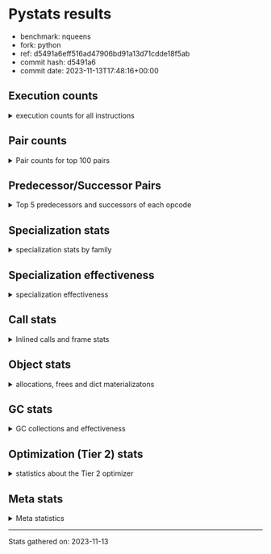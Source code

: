 
# Pystats results

- benchmark: nqueens
- fork: python
- ref: d5491a6eff516ad47906bd91a13d71cdde18f5ab
- commit hash: d5491a6
- commit date: 2023-11-13T17:48:16+00:00

## Execution counts

<details>
<summary> execution counts for all instructions </summary>

|Name | Count | Self | Cumulative | Miss ratio | 
|---|---:|---:|---:|---:|
| LOAD_FAST | 118,425,840 | 10.9% | 10.9% |  |
| POP_TOP | 69,097,600 | 6.4% | 17.2% |  |
| STORE_FAST | 64,956,160 | 6.0% | 23.2% |  |
| JUMP_BACKWARD | 64,955,520 | 6.0% | 29.2% |  |
| RESUME_CHECK | 62,815,140 | 5.8% | 35.0% | 0.0% |
| LOAD_FAST_LOAD_FAST | 61,376,080 | 5.6% | 40.6% |  |
| INTERPRETER_EXIT | 59,589,700 | 5.5% | 46.1% |  |
| YIELD_VALUE | 56,194,880 | 5.2% | 51.2% |  |
| LOAD_DEREF | 52,969,520 | 4.9% | 56.1% |  |
| BINARY_SUBSCR_TUPLE_INT | 52,961,840 | 4.9% | 61.0% |  |
| LOAD_CONST | 49,552,240 | 4.6% | 65.5% |  |
| FOR_ITER_RANGE | 39,319,780 | 3.6% | 69.1% |  |
| BINARY_OP_ADD_INT | 36,889,820 | 3.4% | 72.5% |  |
| FOR_ITER_LIST | 29,030,360 | 2.7% | 75.2% |  |
| SWAP | 23,987,120 | 2.2% | 77.4% |  |
| BINARY_SUBSCR_LIST_INT | 23,986,960 | 2.2% | 79.6% |  |
| COPY | 20,761,600 | 1.9% | 81.5% |  |
| STORE_SUBSCR_LIST_INT | 17,535,940 | 1.6% | 83.1% |  |
| LOAD_GLOBAL_BUILTIN | 16,466,400 | 1.5% | 84.6% |  |
| BINARY_OP_SUBTRACT_INT | 15,662,800 | 1.4% | 86.1% |  |
| POP_JUMP_IF_FALSE | 15,219,280 | 1.4% | 87.5% |  |
| BINARY_SLICE | 14,310,560 | 1.3% | 88.8% |  |
| COMPARE_OP_INT | 12,162,640 | 1.1% | 89.9% |  |
| CALL_BUILTIN_CLASS | 9,846,120 | 0.9% | 90.8% |  |
| GET_ITER | 9,845,920 | 0.9% | 91.7% |  |
| RETURN_CONST | 6,620,480 | 0.6% | 92.3% |  |
| RETURN_GENERATOR | 6,620,400 | 0.6% | 92.9% |  |
| COPY_FREE_VARS | 6,620,320 | 0.6% | 93.5% |  |
| MAKE_FUNCTION | 6,620,240 | 0.6% | 94.2% |  |
| BUILD_TUPLE | 6,620,240 | 0.6% | 94.8% |  |
| SET_FUNCTION_ATTRIBUTE | 6,620,240 | 0.6% | 95.4% |  |
| CALL_PY_EXACT_ARGS | 6,620,220 | 0.6% | 96.0% |  |
| UNARY_NEGATIVE | 6,451,040 | 0.6% | 96.6% |  |
| BINARY_OP | 5,544,420 | 0.5% | 97.1% |  |
| STORE_SLICE | 5,542,480 | 0.5% | 97.6% |  |
| CALL_LEN | 3,394,660 | 0.3% | 97.9% |  |
| JUMP_FORWARD | 3,232,880 | 0.3% | 98.2% |  |
| BINARY_SUBSCR | 3,226,920 | 0.3% | 98.5% |  |
| STORE_SUBSCR | 3,226,620 | 0.3% | 98.8% |  |
| STORE_DEREF | 3,225,680 | 0.3% | 99.1% |  |
| FOR_ITER_GEN | 3,225,660 | 0.3% | 99.4% |  |
| CALL_TUPLE_1 | 3,225,620 | 0.3% | 99.7% |  |
| TO_BOOL_INT | 3,225,560 | 0.3% | 100.0% |  |
| POP_JUMP_IF_TRUE | 169,040 | 0.0% | 100.0% |  |
| CALL | 1,280 | 0.0% | 100.0% |  |
| LOAD_GLOBAL | 800 | 0.0% | 100.0% |  |
| PUSH_NULL | 400 | 0.0% | 100.0% |  |
| RESUME | 300 | 0.0% | 100.0% | 20.0% |
| FOR_ITER | 240 | 0.0% | 100.0% |  |
| LOAD_GLOBAL_MODULE | 240 | 0.0% | 100.0% |  |
| COMPARE_OP | 160 | 0.0% | 100.0% |  |
| MAKE_CELL | 160 | 0.0% | 100.0% |  |
| LOAD_ATTR_MODULE | 120 | 0.0% | 100.0% |  |
| END_FOR | 80 | 0.0% | 100.0% |  |
| NOP | 80 | 0.0% | 100.0% |  |
| RETURN_VALUE | 80 | 0.0% | 100.0% |  |
| TO_BOOL | 80 | 0.0% | 100.0% |  |
| BUILD_SLICE | 80 | 0.0% | 100.0% |  |
| CALL_FUNCTION_EX | 80 | 0.0% | 100.0% |  |
| LOAD_ATTR | 80 | 0.0% | 100.0% |  |
| POP_JUMP_IF_NOT_NONE | 80 | 0.0% | 100.0% |  |
| BINARY_OP_SUBTRACT_FLOAT | 60 | 0.0% | 100.0% |  |
| CALL_PY_WITH_DEFAULTS | 60 | 0.0% | 100.0% |  |


</details>

## Pair counts

<details>
<summary> Pair counts for top 100 pairs </summary>

|Pair | Count | Self | Cumulative | 
|---|---:|---:|---:|
| RESUME_CHECK POP_TOP | 56,194,740 | 5.2% | 5.2% |
| POP_TOP JUMP_BACKWARD | 56,025,840 | 5.1% | 10.3% |
| YIELD_VALUE INTERPRETER_EXIT | 52,969,300 | 4.9% | 15.2% |
| CACHE RESUME_CHECK | 52,969,240 | 4.9% | 20.1% |
| STORE_FAST LOAD_DEREF | 52,962,000 | 4.9% | 24.9% |
| LOAD_DEREF LOAD_FAST | 52,961,920 | 4.9% | 29.8% |
| LOAD_FAST BINARY_SUBSCR_TUPLE_INT | 52,961,760 | 4.9% | 34.7% |
| FOR_ITER_RANGE STORE_FAST | 35,925,060 | 3.3% | 38.0% |
| JUMP_BACKWARD FOR_ITER_RANGE | 32,699,540 | 3.0% | 41.0% |
| BINARY_SUBSCR_TUPLE_INT LOAD_FAST | 27,157,080 | 2.5% | 43.5% |
| BINARY_OP_ADD_INT YIELD_VALUE | 25,804,780 | 2.4% | 45.8% |
| JUMP_BACKWARD FOR_ITER_LIST | 25,804,760 | 2.4% | 48.2% |
| LOAD_FAST BINARY_OP_ADD_INT | 25,804,760 | 2.4% | 50.6% |
| BINARY_SUBSCR_TUPLE_INT YIELD_VALUE | 25,804,760 | 2.4% | 52.9% |
| FOR_ITER_LIST STORE_FAST | 25,804,760 | 2.4% | 55.3% |
| BINARY_SUBSCR_LIST_INT LOAD_CONST | 17,535,960 | 1.6% | 56.9% |
| LOAD_FAST_LOAD_FAST BINARY_SUBSCR_LIST_INT | 15,218,920 | 1.4% | 58.3% |
| COMPARE_OP_INT POP_JUMP_IF_FALSE | 11,993,620 | 1.1% | 59.4% |
| STORE_FAST LOAD_FAST_LOAD_FAST | 11,993,520 | 1.1% | 60.5% |
| STORE_SUBSCR_LIST_INT LOAD_FAST_LOAD_FAST | 11,993,480 | 1.1% | 61.6% |
| LOAD_CONST BINARY_OP_ADD_INT | 11,084,960 | 1.0% | 62.7% |
| LOAD_FAST_LOAD_FAST LOAD_CONST | 11,084,960 | 1.0% | 63.7% |
| LOAD_GLOBAL_BUILTIN LOAD_FAST | 9,845,920 | 0.9% | 64.6% |
| LOAD_FAST LOAD_CONST | 8,768,240 | 0.8% | 65.4% |
| COPY COPY | 8,768,000 | 0.8% | 66.2% |
| LOAD_CONST COMPARE_OP_INT | 8,768,000 | 0.8% | 67.0% |
| LOAD_FAST_LOAD_FAST COPY | 8,768,000 | 0.8% | 67.8% |
| POP_JUMP_IF_FALSE LOAD_FAST_LOAD_FAST | 8,768,000 | 0.8% | 68.6% |
| SWAP SWAP | 8,768,000 | 0.8% | 69.4% |
| BINARY_OP_SUBTRACT_INT SWAP | 8,767,980 | 0.8% | 70.2% |
| COPY BINARY_SUBSCR_LIST_INT | 8,767,960 | 0.8% | 71.0% |
| LOAD_CONST BINARY_OP_SUBTRACT_INT | 8,767,960 | 0.8% | 71.8% |
| SWAP STORE_SUBSCR_LIST_INT | 8,767,960 | 0.8% | 72.6% |
| LOAD_FAST_LOAD_FAST STORE_SUBSCR_LIST_INT | 8,767,920 | 0.8% | 73.4% |
| RETURN_CONST INTERPRETER_EXIT | 6,620,400 | 0.6% | 74.1% |
| CACHE POP_TOP | 6,620,340 | 0.6% | 74.7% |
| POP_TOP RESUME_CHECK | 6,620,280 | 0.6% | 75.3% |
| MAKE_FUNCTION SET_FUNCTION_ATTRIBUTE | 6,620,240 | 0.6% | 75.9% |
| BUILD_TUPLE LOAD_CONST | 6,620,240 | 0.6% | 76.5% |
| COPY_FREE_VARS RETURN_GENERATOR | 6,620,240 | 0.6% | 77.1% |
| LOAD_CONST MAKE_FUNCTION | 6,620,240 | 0.6% | 77.7% |
| LOAD_FAST BUILD_TUPLE | 6,620,240 | 0.6% | 78.3% |
| SET_FUNCTION_ATTRIBUTE LOAD_FAST | 6,620,240 | 0.6% | 78.9% |
| LOAD_GLOBAL_BUILTIN LOAD_GLOBAL_BUILTIN | 6,620,200 | 0.6% | 79.5% |
| CALL_PY_EXACT_ARGS COPY_FREE_VARS | 6,620,160 | 0.6% | 80.1% |
| RESUME_CHECK LOAD_FAST | 6,620,160 | 0.6% | 80.7% |
| GET_ITER CALL_PY_EXACT_ARGS | 6,620,080 | 0.6% | 81.4% |
| LOAD_FAST_LOAD_FAST UNARY_NEGATIVE | 6,451,040 | 0.6% | 81.9% |
| BINARY_OP LOAD_FAST_LOAD_FAST | 5,542,500 | 0.5% | 82.5% |
| BINARY_SLICE BINARY_OP | 5,542,480 | 0.5% | 83.0% |
| BINARY_SLICE LOAD_FAST_LOAD_FAST | 5,542,480 | 0.5% | 83.5% |
| STORE_SLICE LOAD_FAST_LOAD_FAST | 5,542,480 | 0.5% | 84.0% |
| LOAD_CONST BINARY_SLICE | 5,542,480 | 0.5% | 84.5% |
| LOAD_CONST STORE_SLICE | 5,542,480 | 0.5% | 85.0% |
| LOAD_FAST_LOAD_FAST LOAD_FAST | 5,542,480 | 0.5% | 85.5% |
| LOAD_FAST_LOAD_FAST BINARY_OP_SUBTRACT_INT | 5,542,480 | 0.5% | 86.0% |
| BINARY_OP_ADD_INT BINARY_SLICE | 5,542,460 | 0.5% | 86.5% |
| BINARY_OP_ADD_INT LOAD_CONST | 5,542,460 | 0.5% | 87.0% |
| BINARY_OP_SUBTRACT_INT LOAD_FAST_LOAD_FAST | 5,542,460 | 0.5% | 87.6% |
| STORE_SUBSCR_LIST_INT JUMP_BACKWARD | 5,542,460 | 0.5% | 88.1% |
| FOR_ITER_RANGE RETURN_CONST | 3,394,720 | 0.3% | 88.4% |
| LOAD_FAST GET_ITER | 3,394,640 | 0.3% | 88.7% |
| RETURN_GENERATOR CALL_BUILTIN_CLASS | 3,394,600 | 0.3% | 89.0% |
| LOAD_FAST FOR_ITER_RANGE | 3,394,600 | 0.3% | 89.3% |
| CALL_BUILTIN_CLASS CALL_LEN | 3,394,560 | 0.3% | 89.6% |
| LOAD_FAST CALL_BUILTIN_CLASS | 3,225,640 | 0.3% | 89.9% |
| CALL_BUILTIN_CLASS CALL_BUILTIN_CLASS | 3,225,640 | 0.3% | 90.2% |
| BINARY_SLICE GET_ITER | 3,225,600 | 0.3% | 90.5% |
| LOAD_CONST LOAD_FAST | 3,225,600 | 0.3% | 90.8% |
| LOAD_FAST BINARY_SLICE | 3,225,600 | 0.3% | 91.1% |
| STORE_DEREF LOAD_FAST | 3,225,600 | 0.3% | 91.4% |
| SWAP COPY | 3,225,600 | 0.3% | 91.7% |
| FOR_ITER_LIST RETURN_CONST | 3,225,600 | 0.3% | 92.0% |
| GET_ITER FOR_ITER_RANGE | 3,225,580 | 0.3% | 92.3% |
| JUMP_BACKWARD FOR_ITER_GEN | 3,225,580 | 0.3% | 92.6% |
| YIELD_VALUE STORE_DEREF | 3,225,580 | 0.3% | 92.9% |
| CALL_BUILTIN_CLASS GET_ITER | 3,225,580 | 0.3% | 93.2% |
| CALL_LEN SWAP | 3,225,580 | 0.3% | 93.5% |
| COPY COMPARE_OP_INT | 3,225,560 | 0.3% | 93.8% |
| LOAD_FAST FOR_ITER_LIST | 3,225,560 | 0.3% | 94.1% |
| LOAD_FAST LOAD_GLOBAL_BUILTIN | 3,225,560 | 0.3% | 94.4% |
| CALL_TUPLE_1 YIELD_VALUE | 3,225,560 | 0.3% | 94.7% |
| FOR_ITER_GEN RESUME_CHECK | 3,225,560 | 0.3% | 95.0% |
| TO_BOOL_INT POP_JUMP_IF_FALSE | 3,225,560 | 0.3% | 95.3% |
| BINARY_SUBSCR LOAD_FAST_LOAD_FAST | 3,225,520 | 0.3% | 95.6% |
| POP_TOP POP_TOP | 3,225,520 | 0.3% | 95.8% |
| POP_TOP JUMP_FORWARD | 3,225,520 | 0.3% | 96.1% |
| RETURN_GENERATOR CALL_TUPLE_1 | 3,225,520 | 0.3% | 96.4% |
| UNARY_NEGATIVE BINARY_SUBSCR | 3,225,520 | 0.3% | 96.7% |
| UNARY_NEGATIVE STORE_SUBSCR | 3,225,520 | 0.3% | 97.0% |
| JUMP_FORWARD LOAD_FAST | 3,225,520 | 0.3% | 97.3% |
| LOAD_FAST TO_BOOL_INT | 3,225,520 | 0.3% | 97.6% |
| POP_JUMP_IF_FALSE JUMP_BACKWARD | 3,225,520 | 0.3% | 97.9% |
| SWAP LOAD_FAST_LOAD_FAST | 3,225,520 | 0.3% | 98.2% |
| JUMP_BACKWARD LOAD_GLOBAL_BUILTIN | 3,225,500 | 0.3% | 98.5% |
| BINARY_SUBSCR_LIST_INT STORE_FAST | 3,225,500 | 0.3% | 98.8% |
| BINARY_SUBSCR_LIST_INT SWAP | 3,225,500 | 0.3% | 99.1% |
| STORE_SUBSCR LOAD_GLOBAL_BUILTIN | 3,225,480 | 0.3% | 99.4% |
| POP_JUMP_IF_FALSE POP_TOP | 3,056,560 | 0.3% | 99.7% |
| BINARY_OP_SUBTRACT_INT YIELD_VALUE | 1,352,300 | 0.1% | 99.8% |


</details>

## Predecessor/Successor Pairs

<details>
<summary> Top 5 predecessors and successors of each opcode </summary>

### BINARY_SLICE

<details>
<summary> Successors and predecessors for BINARY_SLICE </summary>

|Predecessors | Count | Percentage | 
|---|---:|---:|
| LOAD_CONST | 5,542,480 | 38.7% |
| BINARY_OP_ADD_INT | 5,542,460 | 38.7% |
| LOAD_FAST | 3,225,600 | 22.5% |
| BINARY_OP | 20 | 0.0% |

|Successors | Count | Percentage | 
|---|---:|---:|
| BINARY_OP | 5,542,480 | 38.7% |
| LOAD_FAST_LOAD_FAST | 5,542,480 | 38.7% |
| GET_ITER | 3,225,600 | 22.5% |


</details>

### STORE_SLICE

<details>
<summary> Successors and predecessors for STORE_SLICE </summary>

|Predecessors | Count | Percentage | 
|---|---:|---:|
| LOAD_CONST | 5,542,480 | 100.0% |

|Successors | Count | Percentage | 
|---|---:|---:|
| LOAD_FAST_LOAD_FAST | 5,542,480 | 100.0% |


</details>

### CACHE

<details>
<summary> Successors and predecessors for CACHE </summary>

|Successors | Count | Percentage | 
|---|---:|---:|
| RESUME_CHECK | 52,969,240 | 88.9% |
| POP_TOP | 6,620,340 | 11.1% |
| RESUME | 120 | 0.0% |


</details>

### BINARY_SUBSCR

<details>
<summary> Successors and predecessors for BINARY_SUBSCR </summary>

|Predecessors | Count | Percentage | 
|---|---:|---:|
| UNARY_NEGATIVE | 3,225,520 | 100.0% |
| BINARY_SUBSCR | 1,000 | 0.0% |
| LOAD_FAST | 160 | 0.0% |
| LOAD_FAST_LOAD_FAST | 120 | 0.0% |
| BUILD_SLICE | 80 | 0.0% |

|Successors | Count | Percentage | 
|---|---:|---:|
| LOAD_FAST_LOAD_FAST | 3,225,520 | 100.0% |
| BINARY_SUBSCR | 1,000 | 0.0% |
| STORE_FAST | 100 | 0.0% |
| BINARY_SUBSCR_LIST_INT | 80 | 0.0% |
| BINARY_SUBSCR_TUPLE_INT | 80 | 0.0% |


</details>

### END_FOR

<details>
<summary> Successors and predecessors for END_FOR </summary>

|Predecessors | Count | Percentage | 
|---|---:|---:|
| RETURN_CONST | 80 | 100.0% |

|Successors | Count | Percentage | 
|---|---:|---:|
| RETURN_CONST | 80 | 100.0% |


</details>

### GET_ITER

<details>
<summary> Successors and predecessors for GET_ITER </summary>

|Predecessors | Count | Percentage | 
|---|---:|---:|
| LOAD_FAST | 3,394,640 | 34.5% |
| BINARY_SLICE | 3,225,600 | 32.8% |
| CALL_BUILTIN_CLASS | 3,225,580 | 32.8% |
| RETURN_GENERATOR | 80 | 0.0% |
| CALL | 20 | 0.0% |

|Successors | Count | Percentage | 
|---|---:|---:|
| CALL_PY_EXACT_ARGS | 6,620,080 | 67.2% |
| FOR_ITER_RANGE | 3,225,580 | 32.8% |
| CALL | 160 | 0.0% |
| FOR_ITER_GEN | 60 | 0.0% |
| FOR_ITER | 40 | 0.0% |


</details>

### INTERPRETER_EXIT

<details>
<summary> Successors and predecessors for INTERPRETER_EXIT </summary>

|Predecessors | Count | Percentage | 
|---|---:|---:|
| YIELD_VALUE | 52,969,300 | 88.9% |
| RETURN_CONST | 6,620,400 | 11.1% |


</details>

### MAKE_FUNCTION

<details>
<summary> Successors and predecessors for MAKE_FUNCTION </summary>

|Predecessors | Count | Percentage | 
|---|---:|---:|
| LOAD_CONST | 6,620,240 | 100.0% |

|Successors | Count | Percentage | 
|---|---:|---:|
| SET_FUNCTION_ATTRIBUTE | 6,620,240 | 100.0% |


</details>

### NOP

<details>
<summary> Successors and predecessors for NOP </summary>

|Predecessors | Count | Percentage | 
|---|---:|---:|
| POP_TOP | 80 | 100.0% |

|Successors | Count | Percentage | 
|---|---:|---:|
| LOAD_DEREF | 80 | 100.0% |


</details>

### POP_TOP

<details>
<summary> Successors and predecessors for POP_TOP </summary>

|Predecessors | Count | Percentage | 
|---|---:|---:|
| RESUME_CHECK | 56,194,740 | 81.3% |
| CACHE | 6,620,340 | 9.6% |
| POP_TOP | 3,225,520 | 4.7% |
| POP_JUMP_IF_FALSE | 3,056,560 | 4.4% |
| CALL | 180 | 0.0% |

|Successors | Count | Percentage | 
|---|---:|---:|
| JUMP_BACKWARD | 56,025,840 | 81.1% |
| RESUME_CHECK | 6,620,280 | 9.6% |
| POP_TOP | 3,225,520 | 4.7% |
| JUMP_FORWARD | 3,225,520 | 4.7% |
| LOAD_FAST | 160 | 0.0% |


</details>

### PUSH_NULL

<details>
<summary> Successors and predecessors for PUSH_NULL </summary>

|Predecessors | Count | Percentage | 
|---|---:|---:|
| LOAD_FAST | 240 | 60.0% |
| LOAD_DEREF | 80 | 20.0% |
| LOAD_ATTR_MODULE | 60 | 15.0% |
| LOAD_ATTR | 20 | 5.0% |

|Successors | Count | Percentage | 
|---|---:|---:|
| CALL | 320 | 80.0% |
| LOAD_FAST | 80 | 20.0% |


</details>

### RETURN_GENERATOR

<details>
<summary> Successors and predecessors for RETURN_GENERATOR </summary>

|Predecessors | Count | Percentage | 
|---|---:|---:|
| COPY_FREE_VARS | 6,620,240 | 100.0% |
| MAKE_CELL | 160 | 0.0% |

|Successors | Count | Percentage | 
|---|---:|---:|
| CALL_BUILTIN_CLASS | 3,394,600 | 51.3% |
| CALL_TUPLE_1 | 3,225,520 | 48.7% |
| CALL | 200 | 0.0% |
| GET_ITER | 80 | 0.0% |


</details>

### RETURN_VALUE

<details>
<summary> Successors and predecessors for RETURN_VALUE </summary>

|Predecessors | Count | Percentage | 
|---|---:|---:|
| LOAD_FAST | 80 | 100.0% |

|Successors | Count | Percentage | 
|---|---:|---:|
| LOAD_GLOBAL | 40 | 50.0% |
| LOAD_GLOBAL_MODULE | 40 | 50.0% |


</details>

### STORE_SUBSCR

<details>
<summary> Successors and predecessors for STORE_SUBSCR </summary>

|Predecessors | Count | Percentage | 
|---|---:|---:|
| UNARY_NEGATIVE | 3,225,520 | 100.0% |
| STORE_SUBSCR | 980 | 0.0% |
| LOAD_FAST_LOAD_FAST | 80 | 0.0% |
| SWAP | 40 | 0.0% |

|Successors | Count | Percentage | 
|---|---:|---:|
| LOAD_GLOBAL_BUILTIN | 3,225,480 | 100.0% |
| STORE_SUBSCR | 980 | 0.0% |
| STORE_SUBSCR_LIST_INT | 60 | 0.0% |
| LOAD_FAST_LOAD_FAST | 40 | 0.0% |
| LOAD_GLOBAL | 40 | 0.0% |


</details>

### TO_BOOL

<details>
<summary> Successors and predecessors for TO_BOOL </summary>

|Predecessors | Count | Percentage | 
|---|---:|---:|
| LOAD_FAST | 80 | 100.0% |

|Successors | Count | Percentage | 
|---|---:|---:|
| POP_JUMP_IF_FALSE | 40 | 50.0% |
| TO_BOOL_INT | 40 | 50.0% |


</details>

### UNARY_NEGATIVE

<details>
<summary> Successors and predecessors for UNARY_NEGATIVE </summary>

|Predecessors | Count | Percentage | 
|---|---:|---:|
| LOAD_FAST_LOAD_FAST | 6,451,040 | 100.0% |

|Successors | Count | Percentage | 
|---|---:|---:|
| BINARY_SUBSCR | 3,225,520 | 50.0% |
| STORE_SUBSCR | 3,225,520 | 50.0% |


</details>

### BINARY_OP

<details>
<summary> Successors and predecessors for BINARY_OP </summary>

|Predecessors | Count | Percentage | 
|---|---:|---:|
| BINARY_SLICE | 5,542,480 | 100.0% |
| BINARY_OP | 1,540 | 0.0% |
| LOAD_CONST | 200 | 0.0% |
| LOAD_FAST | 120 | 0.0% |
| LOAD_FAST_LOAD_FAST | 80 | 0.0% |

|Successors | Count | Percentage | 
|---|---:|---:|
| LOAD_FAST_LOAD_FAST | 5,542,500 | 100.0% |
| BINARY_OP | 1,540 | 0.0% |
| BINARY_OP_ADD_INT | 100 | 0.0% |
| BINARY_OP_SUBTRACT_INT | 80 | 0.0% |
| LOAD_CONST | 40 | 0.0% |


</details>

### BUILD_SLICE

<details>
<summary> Successors and predecessors for BUILD_SLICE </summary>

|Predecessors | Count | Percentage | 
|---|---:|---:|
| LOAD_CONST | 80 | 100.0% |

|Successors | Count | Percentage | 
|---|---:|---:|
| BINARY_SUBSCR | 80 | 100.0% |


</details>

### BUILD_TUPLE

<details>
<summary> Successors and predecessors for BUILD_TUPLE </summary>

|Predecessors | Count | Percentage | 
|---|---:|---:|
| LOAD_FAST | 6,620,240 | 100.0% |

|Successors | Count | Percentage | 
|---|---:|---:|
| LOAD_CONST | 6,620,240 | 100.0% |


</details>

### CALL

<details>
<summary> Successors and predecessors for CALL </summary>

|Predecessors | Count | Percentage | 
|---|---:|---:|
| PUSH_NULL | 320 | 25.0% |
| LOAD_FAST | 240 | 18.8% |
| RETURN_GENERATOR | 200 | 15.6% |
| CALL | 180 | 14.1% |
| GET_ITER | 160 | 12.5% |

|Successors | Count | Percentage | 
|---|---:|---:|
| CALL_BUILTIN_CLASS | 200 | 15.6% |
| POP_TOP | 180 | 14.1% |
| CALL | 180 | 14.1% |
| STORE_FAST | 140 | 10.9% |
| CALL_PY_EXACT_ARGS | 100 | 7.8% |


</details>

### CALL_FUNCTION_EX

<details>
<summary> Successors and predecessors for CALL_FUNCTION_EX </summary>

|Predecessors | Count | Percentage | 
|---|---:|---:|
| LOAD_FAST | 80 | 100.0% |

|Successors | Count | Percentage | 
|---|---:|---:|
| COPY_FREE_VARS | 80 | 100.0% |


</details>

### COMPARE_OP

<details>
<summary> Successors and predecessors for COMPARE_OP </summary>

|Predecessors | Count | Percentage | 
|---|---:|---:|
| LOAD_CONST | 80 | 50.0% |
| COPY | 40 | 25.0% |
| CALL | 20 | 12.5% |
| CALL_LEN | 20 | 12.5% |

|Successors | Count | Percentage | 
|---|---:|---:|
| COMPARE_OP_INT | 80 | 50.0% |
| POP_JUMP_IF_FALSE | 60 | 37.5% |
| POP_JUMP_IF_TRUE | 20 | 12.5% |


</details>

### COPY

<details>
<summary> Successors and predecessors for COPY </summary>

|Predecessors | Count | Percentage | 
|---|---:|---:|
| COPY | 8,768,000 | 42.2% |
| LOAD_FAST_LOAD_FAST | 8,768,000 | 42.2% |
| SWAP | 3,225,600 | 15.5% |

|Successors | Count | Percentage | 
|---|---:|---:|
| COPY | 8,768,000 | 42.2% |
| BINARY_SUBSCR_LIST_INT | 8,767,960 | 42.2% |
| COMPARE_OP_INT | 3,225,560 | 15.5% |
| BINARY_SUBSCR | 40 | 0.0% |
| COMPARE_OP | 40 | 0.0% |


</details>

### COPY_FREE_VARS

<details>
<summary> Successors and predecessors for COPY_FREE_VARS </summary>

|Predecessors | Count | Percentage | 
|---|---:|---:|
| CALL_PY_EXACT_ARGS | 6,620,160 | 100.0% |
| CALL | 80 | 0.0% |
| CALL_FUNCTION_EX | 80 | 0.0% |

|Successors | Count | Percentage | 
|---|---:|---:|
| RETURN_GENERATOR | 6,620,240 | 100.0% |
| RESUME_CHECK | 60 | 0.0% |
| RESUME | 20 | 0.0% |


</details>

### FOR_ITER

<details>
<summary> Successors and predecessors for FOR_ITER </summary>

|Predecessors | Count | Percentage | 
|---|---:|---:|
| JUMP_BACKWARD | 120 | 50.0% |
| LOAD_FAST | 80 | 33.3% |
| GET_ITER | 40 | 16.7% |

|Successors | Count | Percentage | 
|---|---:|---:|
| STORE_FAST | 100 | 41.7% |
| FOR_ITER_RANGE | 60 | 25.0% |
| FOR_ITER_LIST | 40 | 16.7% |
| STORE_DEREF | 20 | 8.3% |
| FOR_ITER_GEN | 20 | 8.3% |


</details>

### JUMP_BACKWARD

<details>
<summary> Successors and predecessors for JUMP_BACKWARD </summary>

|Predecessors | Count | Percentage | 
|---|---:|---:|
| POP_TOP | 56,025,840 | 86.3% |
| STORE_SUBSCR_LIST_INT | 5,542,460 | 8.5% |
| POP_JUMP_IF_FALSE | 3,225,520 | 5.0% |
| POP_JUMP_IF_TRUE | 161,680 | 0.2% |
| STORE_SUBSCR | 20 | 0.0% |

|Successors | Count | Percentage | 
|---|---:|---:|
| FOR_ITER_RANGE | 32,699,540 | 50.3% |
| FOR_ITER_LIST | 25,804,760 | 39.7% |
| FOR_ITER_GEN | 3,225,580 | 5.0% |
| LOAD_GLOBAL_BUILTIN | 3,225,500 | 5.0% |
| FOR_ITER | 120 | 0.0% |


</details>

### JUMP_FORWARD

<details>
<summary> Successors and predecessors for JUMP_FORWARD </summary>

|Predecessors | Count | Percentage | 
|---|---:|---:|
| POP_TOP | 3,225,520 | 99.8% |
| POP_JUMP_IF_TRUE | 7,360 | 0.2% |

|Successors | Count | Percentage | 
|---|---:|---:|
| LOAD_FAST | 3,225,520 | 99.8% |
| LOAD_DEREF | 7,360 | 0.2% |


</details>

### LOAD_ATTR

<details>
<summary> Successors and predecessors for LOAD_ATTR </summary>

|Predecessors | Count | Percentage | 
|---|---:|---:|
| LOAD_GLOBAL | 40 | 50.0% |
| LOAD_GLOBAL_MODULE | 40 | 50.0% |

|Successors | Count | Percentage | 
|---|---:|---:|
| LOAD_ATTR_MODULE | 40 | 50.0% |
| PUSH_NULL | 20 | 25.0% |
| STORE_FAST | 20 | 25.0% |


</details>

### LOAD_CONST

<details>
<summary> Successors and predecessors for LOAD_CONST </summary>

|Predecessors | Count | Percentage | 
|---|---:|---:|
| BINARY_SUBSCR_LIST_INT | 17,535,960 | 35.4% |
| LOAD_FAST_LOAD_FAST | 11,084,960 | 22.4% |
| LOAD_FAST | 8,768,240 | 17.7% |
| BUILD_TUPLE | 6,620,240 | 13.4% |
| BINARY_OP_ADD_INT | 5,542,460 | 11.2% |

|Successors | Count | Percentage | 
|---|---:|---:|
| BINARY_OP_ADD_INT | 11,084,960 | 22.4% |
| COMPARE_OP_INT | 8,768,000 | 17.7% |
| BINARY_OP_SUBTRACT_INT | 8,767,960 | 17.7% |
| MAKE_FUNCTION | 6,620,240 | 13.4% |
| BINARY_SLICE | 5,542,480 | 11.2% |


</details>

### LOAD_DEREF

<details>
<summary> Successors and predecessors for LOAD_DEREF </summary>

|Predecessors | Count | Percentage | 
|---|---:|---:|
| STORE_FAST | 52,962,000 | 100.0% |
| JUMP_FORWARD | 7,360 | 0.0% |
| NOP | 80 | 0.0% |
| LOAD_GLOBAL_BUILTIN | 60 | 0.0% |
| LOAD_GLOBAL | 20 | 0.0% |

|Successors | Count | Percentage | 
|---|---:|---:|
| LOAD_FAST | 52,961,920 | 100.0% |
| YIELD_VALUE | 7,360 | 0.0% |
| PUSH_NULL | 80 | 0.0% |
| STORE_FAST | 80 | 0.0% |
| CALL | 40 | 0.0% |


</details>

### LOAD_FAST

<details>
<summary> Successors and predecessors for LOAD_FAST </summary>

|Predecessors | Count | Percentage | 
|---|---:|---:|
| LOAD_DEREF | 52,961,920 | 44.7% |
| BINARY_SUBSCR_TUPLE_INT | 27,157,080 | 22.9% |
| LOAD_GLOBAL_BUILTIN | 9,845,920 | 8.3% |
| SET_FUNCTION_ATTRIBUTE | 6,620,240 | 5.6% |
| RESUME_CHECK | 6,620,160 | 5.6% |

|Successors | Count | Percentage | 
|---|---:|---:|
| BINARY_SUBSCR_TUPLE_INT | 52,961,760 | 44.7% |
| BINARY_OP_ADD_INT | 25,804,760 | 21.8% |
| LOAD_CONST | 8,768,240 | 7.4% |
| BUILD_TUPLE | 6,620,240 | 5.6% |
| GET_ITER | 3,394,640 | 2.9% |


</details>

### LOAD_FAST_LOAD_FAST

<details>
<summary> Successors and predecessors for LOAD_FAST_LOAD_FAST </summary>

|Predecessors | Count | Percentage | 
|---|---:|---:|
| STORE_FAST | 11,993,520 | 19.5% |
| STORE_SUBSCR_LIST_INT | 11,993,480 | 19.5% |
| POP_JUMP_IF_FALSE | 8,768,000 | 14.3% |
| BINARY_OP | 5,542,500 | 9.0% |
| BINARY_SLICE | 5,542,480 | 9.0% |

|Successors | Count | Percentage | 
|---|---:|---:|
| BINARY_SUBSCR_LIST_INT | 15,218,920 | 24.8% |
| LOAD_CONST | 11,084,960 | 18.1% |
| COPY | 8,768,000 | 14.3% |
| STORE_SUBSCR_LIST_INT | 8,767,920 | 14.3% |
| UNARY_NEGATIVE | 6,451,040 | 10.5% |


</details>

### LOAD_GLOBAL

<details>
<summary> Successors and predecessors for LOAD_GLOBAL </summary>

|Predecessors | Count | Percentage | 
|---|---:|---:|
| STORE_FAST | 160 | 20.0% |
| LOAD_GLOBAL | 120 | 15.0% |
| LOAD_GLOBAL_BUILTIN | 120 | 15.0% |
| RESUME | 80 | 10.0% |
| RESUME_CHECK | 80 | 10.0% |

|Successors | Count | Percentage | 
|---|---:|---:|
| LOAD_GLOBAL_BUILTIN | 320 | 40.0% |
| LOAD_FAST | 200 | 25.0% |
| LOAD_GLOBAL | 120 | 15.0% |
| LOAD_GLOBAL_MODULE | 80 | 10.0% |
| LOAD_ATTR | 40 | 5.0% |


</details>

### MAKE_CELL

<details>
<summary> Successors and predecessors for MAKE_CELL </summary>

|Predecessors | Count | Percentage | 
|---|---:|---:|
| CALL_PY_EXACT_ARGS | 60 | 37.5% |
| CALL_PY_WITH_DEFAULTS | 60 | 37.5% |
| CALL | 40 | 25.0% |

|Successors | Count | Percentage | 
|---|---:|---:|
| RETURN_GENERATOR | 160 | 100.0% |


</details>

### POP_JUMP_IF_FALSE

<details>
<summary> Successors and predecessors for POP_JUMP_IF_FALSE </summary>

|Predecessors | Count | Percentage | 
|---|---:|---:|
| COMPARE_OP_INT | 11,993,620 | 78.8% |
| TO_BOOL_INT | 3,225,560 | 21.2% |
| COMPARE_OP | 60 | 0.0% |
| TO_BOOL | 40 | 0.0% |

|Successors | Count | Percentage | 
|---|---:|---:|
| LOAD_FAST_LOAD_FAST | 8,768,000 | 57.6% |
| JUMP_BACKWARD | 3,225,520 | 21.2% |
| POP_TOP | 3,056,560 | 20.1% |
| LOAD_GLOBAL_BUILTIN | 169,060 | 1.1% |
| LOAD_FAST | 80 | 0.0% |


</details>

### POP_JUMP_IF_NOT_NONE

<details>
<summary> Successors and predecessors for POP_JUMP_IF_NOT_NONE </summary>

|Predecessors | Count | Percentage | 
|---|---:|---:|
| LOAD_FAST | 80 | 100.0% |

|Successors | Count | Percentage | 
|---|---:|---:|
| LOAD_FAST | 80 | 100.0% |


</details>

### POP_JUMP_IF_TRUE

<details>
<summary> Successors and predecessors for POP_JUMP_IF_TRUE </summary>

|Predecessors | Count | Percentage | 
|---|---:|---:|
| COMPARE_OP_INT | 169,020 | 100.0% |
| COMPARE_OP | 20 | 0.0% |

|Successors | Count | Percentage | 
|---|---:|---:|
| JUMP_BACKWARD | 161,680 | 95.6% |
| JUMP_FORWARD | 7,360 | 4.4% |


</details>

### RETURN_CONST

<details>
<summary> Successors and predecessors for RETURN_CONST </summary>

|Predecessors | Count | Percentage | 
|---|---:|---:|
| FOR_ITER_RANGE | 3,394,720 | 51.3% |
| FOR_ITER_LIST | 3,225,600 | 48.7% |
| END_FOR | 80 | 0.0% |
| POP_TOP | 80 | 0.0% |

|Successors | Count | Percentage | 
|---|---:|---:|
| INTERPRETER_EXIT | 6,620,400 | 100.0% |
| END_FOR | 80 | 0.0% |


</details>

### SET_FUNCTION_ATTRIBUTE

<details>
<summary> Successors and predecessors for SET_FUNCTION_ATTRIBUTE </summary>

|Predecessors | Count | Percentage | 
|---|---:|---:|
| MAKE_FUNCTION | 6,620,240 | 100.0% |

|Successors | Count | Percentage | 
|---|---:|---:|
| LOAD_FAST | 6,620,240 | 100.0% |


</details>

### STORE_DEREF

<details>
<summary> Successors and predecessors for STORE_DEREF </summary>

|Predecessors | Count | Percentage | 
|---|---:|---:|
| YIELD_VALUE | 3,225,580 | 100.0% |
| CALL_TUPLE_1 | 60 | 0.0% |
| CALL | 20 | 0.0% |
| FOR_ITER | 20 | 0.0% |

|Successors | Count | Percentage | 
|---|---:|---:|
| LOAD_FAST | 3,225,600 | 100.0% |
| LOAD_GLOBAL | 40 | 0.0% |
| LOAD_GLOBAL_BUILTIN | 40 | 0.0% |


</details>

### STORE_FAST

<details>
<summary> Successors and predecessors for STORE_FAST </summary>

|Predecessors | Count | Percentage | 
|---|---:|---:|
| FOR_ITER_RANGE | 35,925,060 | 55.3% |
| FOR_ITER_LIST | 25,804,760 | 39.7% |
| BINARY_SUBSCR_LIST_INT | 3,225,500 | 5.0% |
| CALL | 140 | 0.0% |
| CALL_BUILTIN_CLASS | 120 | 0.0% |

|Successors | Count | Percentage | 
|---|---:|---:|
| LOAD_DEREF | 52,962,000 | 81.5% |
| LOAD_FAST_LOAD_FAST | 11,993,520 | 18.5% |
| LOAD_FAST | 320 | 0.0% |
| LOAD_GLOBAL | 160 | 0.0% |
| LOAD_GLOBAL_BUILTIN | 120 | 0.0% |


</details>

### SWAP

<details>
<summary> Successors and predecessors for SWAP </summary>

|Predecessors | Count | Percentage | 
|---|---:|---:|
| SWAP | 8,768,000 | 36.6% |
| BINARY_OP_SUBTRACT_INT | 8,767,980 | 36.6% |
| CALL_LEN | 3,225,580 | 13.4% |
| BINARY_SUBSCR_LIST_INT | 3,225,500 | 13.4% |
| BINARY_SUBSCR | 20 | 0.0% |

|Successors | Count | Percentage | 
|---|---:|---:|
| SWAP | 8,768,000 | 36.6% |
| STORE_SUBSCR_LIST_INT | 8,767,960 | 36.6% |
| COPY | 3,225,600 | 13.4% |
| LOAD_FAST_LOAD_FAST | 3,225,520 | 13.4% |
| STORE_SUBSCR | 40 | 0.0% |


</details>

### YIELD_VALUE

<details>
<summary> Successors and predecessors for YIELD_VALUE </summary>

|Predecessors | Count | Percentage | 
|---|---:|---:|
| BINARY_OP_ADD_INT | 25,804,780 | 45.9% |
| BINARY_SUBSCR_TUPLE_INT | 25,804,760 | 45.9% |
| CALL_TUPLE_1 | 3,225,560 | 5.7% |
| BINARY_OP_SUBTRACT_INT | 1,352,300 | 2.4% |
| LOAD_DEREF | 7,360 | 0.0% |

|Successors | Count | Percentage | 
|---|---:|---:|
| INTERPRETER_EXIT | 52,969,300 | 94.3% |
| STORE_DEREF | 3,225,580 | 5.7% |


</details>

### RESUME

<details>
<summary> Successors and predecessors for RESUME </summary>

|Predecessors | Count | Percentage | 
|---|---:|---:|
| CACHE | 120 | 40.0% |
| POP_TOP | 120 | 40.0% |
| FOR_ITER_GEN | 40 | 13.3% |
| COPY_FREE_VARS | 20 | 6.7% |

|Successors | Count | Percentage | 
|---|---:|---:|
| POP_TOP | 140 | 46.7% |
| LOAD_FAST | 80 | 26.7% |
| LOAD_GLOBAL | 80 | 26.7% |


</details>

### BINARY_OP_ADD_INT

<details>
<summary> Successors and predecessors for BINARY_OP_ADD_INT </summary>

|Predecessors | Count | Percentage | 
|---|---:|---:|
| LOAD_FAST | 25,804,760 | 70.0% |
| LOAD_CONST | 11,084,960 | 30.0% |
| BINARY_OP | 100 | 0.0% |

|Successors | Count | Percentage | 
|---|---:|---:|
| YIELD_VALUE | 25,804,780 | 70.0% |
| BINARY_SLICE | 5,542,460 | 15.0% |
| LOAD_CONST | 5,542,460 | 15.0% |
| LOAD_FAST | 60 | 0.0% |
| CALL_BUILTIN_CLASS | 40 | 0.0% |


</details>

### BINARY_OP_SUBTRACT_FLOAT

<details>
<summary> Successors and predecessors for BINARY_OP_SUBTRACT_FLOAT </summary>

|Predecessors | Count | Percentage | 
|---|---:|---:|
| LOAD_FAST | 40 | 66.7% |
| BINARY_OP | 20 | 33.3% |

|Successors | Count | Percentage | 
|---|---:|---:|
| STORE_FAST | 60 | 100.0% |


</details>

### BINARY_OP_SUBTRACT_INT

<details>
<summary> Successors and predecessors for BINARY_OP_SUBTRACT_INT </summary>

|Predecessors | Count | Percentage | 
|---|---:|---:|
| LOAD_CONST | 8,767,960 | 56.0% |
| LOAD_FAST_LOAD_FAST | 5,542,480 | 35.4% |
| LOAD_FAST | 1,352,280 | 8.6% |
| BINARY_OP | 80 | 0.0% |

|Successors | Count | Percentage | 
|---|---:|---:|
| SWAP | 8,767,980 | 56.0% |
| LOAD_FAST_LOAD_FAST | 5,542,460 | 35.4% |
| YIELD_VALUE | 1,352,300 | 8.6% |
| LOAD_CONST | 60 | 0.0% |


</details>

### BINARY_SUBSCR_LIST_INT

<details>
<summary> Successors and predecessors for BINARY_SUBSCR_LIST_INT </summary>

|Predecessors | Count | Percentage | 
|---|---:|---:|
| LOAD_FAST_LOAD_FAST | 15,218,920 | 63.4% |
| COPY | 8,767,960 | 36.6% |
| BINARY_SUBSCR | 80 | 0.0% |

|Successors | Count | Percentage | 
|---|---:|---:|
| LOAD_CONST | 17,535,960 | 73.1% |
| STORE_FAST | 3,225,500 | 13.4% |
| SWAP | 3,225,500 | 13.4% |


</details>

### BINARY_SUBSCR_TUPLE_INT

<details>
<summary> Successors and predecessors for BINARY_SUBSCR_TUPLE_INT </summary>

|Predecessors | Count | Percentage | 
|---|---:|---:|
| LOAD_FAST | 52,961,760 | 100.0% |
| BINARY_SUBSCR | 80 | 0.0% |

|Successors | Count | Percentage | 
|---|---:|---:|
| LOAD_FAST | 27,157,080 | 51.3% |
| YIELD_VALUE | 25,804,760 | 48.7% |


</details>

### CALL_BUILTIN_CLASS

<details>
<summary> Successors and predecessors for CALL_BUILTIN_CLASS </summary>

|Predecessors | Count | Percentage | 
|---|---:|---:|
| RETURN_GENERATOR | 3,394,600 | 34.5% |
| LOAD_FAST | 3,225,640 | 32.8% |
| CALL_BUILTIN_CLASS | 3,225,640 | 32.8% |
| CALL | 200 | 0.0% |
| BINARY_OP_ADD_INT | 40 | 0.0% |

|Successors | Count | Percentage | 
|---|---:|---:|
| CALL_LEN | 3,394,560 | 34.5% |
| CALL_BUILTIN_CLASS | 3,225,640 | 32.8% |
| GET_ITER | 3,225,580 | 32.8% |
| STORE_FAST | 120 | 0.0% |
| CALL | 100 | 0.0% |


</details>

### CALL_LEN

<details>
<summary> Successors and predecessors for CALL_LEN </summary>

|Predecessors | Count | Percentage | 
|---|---:|---:|
| CALL_BUILTIN_CLASS | 3,394,560 | 100.0% |
| CALL | 60 | 0.0% |
| LOAD_DEREF | 40 | 0.0% |

|Successors | Count | Percentage | 
|---|---:|---:|
| SWAP | 3,225,580 | 95.0% |
| COMPARE_OP_INT | 169,000 | 5.0% |
| STORE_FAST | 60 | 0.0% |
| COMPARE_OP | 20 | 0.0% |


</details>

### CALL_PY_EXACT_ARGS

<details>
<summary> Successors and predecessors for CALL_PY_EXACT_ARGS </summary>

|Predecessors | Count | Percentage | 
|---|---:|---:|
| GET_ITER | 6,620,080 | 100.0% |
| CALL | 100 | 0.0% |
| LOAD_FAST | 40 | 0.0% |

|Successors | Count | Percentage | 
|---|---:|---:|
| COPY_FREE_VARS | 6,620,160 | 100.0% |
| MAKE_CELL | 60 | 0.0% |


</details>

### CALL_PY_WITH_DEFAULTS

<details>
<summary> Successors and predecessors for CALL_PY_WITH_DEFAULTS </summary>

|Predecessors | Count | Percentage | 
|---|---:|---:|
| LOAD_FAST | 40 | 66.7% |
| CALL | 20 | 33.3% |

|Successors | Count | Percentage | 
|---|---:|---:|
| MAKE_CELL | 60 | 100.0% |


</details>

### CALL_TUPLE_1

<details>
<summary> Successors and predecessors for CALL_TUPLE_1 </summary>

|Predecessors | Count | Percentage | 
|---|---:|---:|
| RETURN_GENERATOR | 3,225,520 | 100.0% |
| CALL | 60 | 0.0% |
| LOAD_FAST | 40 | 0.0% |

|Successors | Count | Percentage | 
|---|---:|---:|
| YIELD_VALUE | 3,225,560 | 100.0% |
| STORE_DEREF | 60 | 0.0% |


</details>

### COMPARE_OP_INT

<details>
<summary> Successors and predecessors for COMPARE_OP_INT </summary>

|Predecessors | Count | Percentage | 
|---|---:|---:|
| LOAD_CONST | 8,768,000 | 72.1% |
| COPY | 3,225,560 | 26.5% |
| CALL_LEN | 169,000 | 1.4% |
| COMPARE_OP | 80 | 0.0% |

|Successors | Count | Percentage | 
|---|---:|---:|
| POP_JUMP_IF_FALSE | 11,993,620 | 98.6% |
| POP_JUMP_IF_TRUE | 169,020 | 1.4% |


</details>

### FOR_ITER_GEN

<details>
<summary> Successors and predecessors for FOR_ITER_GEN </summary>

|Predecessors | Count | Percentage | 
|---|---:|---:|
| JUMP_BACKWARD | 3,225,580 | 100.0% |
| GET_ITER | 60 | 0.0% |
| FOR_ITER | 20 | 0.0% |

|Successors | Count | Percentage | 
|---|---:|---:|
| RESUME_CHECK | 3,225,560 | 100.0% |
| POP_TOP | 60 | 0.0% |
| RESUME | 40 | 0.0% |


</details>

### FOR_ITER_LIST

<details>
<summary> Successors and predecessors for FOR_ITER_LIST </summary>

|Predecessors | Count | Percentage | 
|---|---:|---:|
| JUMP_BACKWARD | 25,804,760 | 88.9% |
| LOAD_FAST | 3,225,560 | 11.1% |
| FOR_ITER | 40 | 0.0% |

|Successors | Count | Percentage | 
|---|---:|---:|
| STORE_FAST | 25,804,760 | 88.9% |
| RETURN_CONST | 3,225,600 | 11.1% |


</details>

### FOR_ITER_RANGE

<details>
<summary> Successors and predecessors for FOR_ITER_RANGE </summary>

|Predecessors | Count | Percentage | 
|---|---:|---:|
| JUMP_BACKWARD | 32,699,540 | 83.2% |
| LOAD_FAST | 3,394,600 | 8.6% |
| GET_ITER | 3,225,580 | 8.2% |
| FOR_ITER | 60 | 0.0% |

|Successors | Count | Percentage | 
|---|---:|---:|
| STORE_FAST | 35,925,060 | 91.4% |
| RETURN_CONST | 3,394,720 | 8.6% |


</details>

### LOAD_ATTR_MODULE

<details>
<summary> Successors and predecessors for LOAD_ATTR_MODULE </summary>

|Predecessors | Count | Percentage | 
|---|---:|---:|
| LOAD_GLOBAL_MODULE | 80 | 66.7% |
| LOAD_ATTR | 40 | 33.3% |

|Successors | Count | Percentage | 
|---|---:|---:|
| PUSH_NULL | 60 | 50.0% |
| STORE_FAST | 60 | 50.0% |


</details>

### LOAD_GLOBAL_BUILTIN

<details>
<summary> Successors and predecessors for LOAD_GLOBAL_BUILTIN </summary>

|Predecessors | Count | Percentage | 
|---|---:|---:|
| LOAD_GLOBAL_BUILTIN | 6,620,200 | 40.2% |
| LOAD_FAST | 3,225,560 | 19.6% |
| JUMP_BACKWARD | 3,225,500 | 19.6% |
| STORE_SUBSCR | 3,225,480 | 19.6% |
| POP_JUMP_IF_FALSE | 169,060 | 1.0% |

|Successors | Count | Percentage | 
|---|---:|---:|
| LOAD_FAST | 9,845,920 | 59.8% |
| LOAD_GLOBAL_BUILTIN | 6,620,200 | 40.2% |
| LOAD_GLOBAL | 120 | 0.0% |
| LOAD_DEREF | 60 | 0.0% |
| LOAD_FAST_LOAD_FAST | 60 | 0.0% |


</details>

### LOAD_GLOBAL_MODULE

<details>
<summary> Successors and predecessors for LOAD_GLOBAL_MODULE </summary>

|Predecessors | Count | Percentage | 
|---|---:|---:|
| LOAD_GLOBAL | 80 | 33.3% |
| RETURN_VALUE | 40 | 16.7% |
| STORE_FAST | 40 | 16.7% |
| LOAD_GLOBAL_BUILTIN | 40 | 16.7% |
| RESUME_CHECK | 40 | 16.7% |

|Successors | Count | Percentage | 
|---|---:|---:|
| LOAD_FAST | 120 | 50.0% |
| LOAD_ATTR_MODULE | 80 | 33.3% |
| LOAD_ATTR | 40 | 16.7% |


</details>

### RESUME_CHECK

<details>
<summary> Successors and predecessors for RESUME_CHECK </summary>

|Predecessors | Count | Percentage | 
|---|---:|---:|
| CACHE | 52,969,240 | 84.3% |
| POP_TOP | 6,620,280 | 10.5% |
| FOR_ITER_GEN | 3,225,560 | 5.1% |
| COPY_FREE_VARS | 60 | 0.0% |

|Successors | Count | Percentage | 
|---|---:|---:|
| POP_TOP | 56,194,740 | 89.5% |
| LOAD_FAST | 6,620,160 | 10.5% |
| LOAD_GLOBAL_BUILTIN | 120 | 0.0% |
| LOAD_GLOBAL | 80 | 0.0% |
| LOAD_GLOBAL_MODULE | 40 | 0.0% |


</details>

### STORE_SUBSCR_LIST_INT

<details>
<summary> Successors and predecessors for STORE_SUBSCR_LIST_INT </summary>

|Predecessors | Count | Percentage | 
|---|---:|---:|
| SWAP | 8,767,960 | 50.0% |
| LOAD_FAST_LOAD_FAST | 8,767,920 | 50.0% |
| STORE_SUBSCR | 60 | 0.0% |

|Successors | Count | Percentage | 
|---|---:|---:|
| LOAD_FAST_LOAD_FAST | 11,993,480 | 68.4% |
| JUMP_BACKWARD | 5,542,460 | 31.6% |


</details>

### TO_BOOL_INT

<details>
<summary> Successors and predecessors for TO_BOOL_INT </summary>

|Predecessors | Count | Percentage | 
|---|---:|---:|
| LOAD_FAST | 3,225,520 | 100.0% |
| TO_BOOL | 40 | 0.0% |

|Successors | Count | Percentage | 
|---|---:|---:|
| POP_JUMP_IF_FALSE | 3,225,560 | 100.0% |


</details>


</details>

## Specialization stats

<details>
<summary> specialization stats by family </summary>

### BINARY_OP

<details>
<summary> specialization stats for BINARY_OP family </summary>

|Kind | Count | Ratio | 
|---|---:|---:|
|     deferred | 5,542,680 | 9.5% |
|          hit | 52,552,680 | 90.5% |

| | Count | Ratio | 
|---|---:|---:|
| Success | 200 | 11.5% |
| Failure | 1,540 | 88.5% |

|Failure kind | Count | Ratio | 
|---|---:|---:|
| add other | 1,540 | 100.0% |


</details>

### BINARY_SLICE

<details>
<summary> specialization stats for BINARY_SLICE family </summary>


</details>

### BINARY_SUBSCR

<details>
<summary> specialization stats for BINARY_SUBSCR family </summary>

|Kind | Count | Ratio | 
|---|---:|---:|
|     deferred | 3,225,760 | 4.0% |
|          hit | 76,948,800 | 96.0% |

| | Count | Ratio | 
|---|---:|---:|
| Success | 160 | 13.8% |
| Failure | 1,000 | 86.2% |

|Failure kind | Count | Ratio | 
|---|---:|---:|
| out of range | 980 | 98.0% |
| list slice | 20 | 2.0% |


</details>

### CALL

<details>
<summary> specialization stats for CALL family </summary>

|Kind | Count | Ratio | 
|---|---:|---:|
|     deferred | 760 | 0.0% |
|          hit | 23,086,680 | 100.0% |

| | Count | Ratio | 
|---|---:|---:|
| Success | 440 | 84.6% |
| Failure | 80 | 15.4% |

|Failure kind | Count | Ratio | 
|---|---:|---:|
| cfunc noargs | 60 | 75.0% |
| other | 20 | 25.0% |


</details>

### COMPARE_OP

<details>
<summary> specialization stats for COMPARE_OP family </summary>

|Kind | Count | Ratio | 
|---|---:|---:|
|     deferred | 80 | 0.0% |
|          hit | 12,162,640 | 100.0% |

| | Count | Ratio | 
|---|---:|---:|
| Success | 80 | 100.0% |
| Failure | 0 | 0.0% |


</details>

### FOR_ITER

<details>
<summary> specialization stats for FOR_ITER family </summary>

|Kind | Count | Ratio | 
|---|---:|---:|
|     deferred | 120 | 0.0% |
|          hit | 71,575,800 | 100.0% |

| | Count | Ratio | 
|---|---:|---:|
| Success | 120 | 100.0% |
| Failure | 0 | 0.0% |


</details>

### LOAD_ATTR

<details>
<summary> specialization stats for LOAD_ATTR family </summary>

|Kind | Count | Ratio | 
|---|---:|---:|
|     deferred | 40 | 20.0% |
|          hit | 120 | 60.0% |

| | Count | Ratio | 
|---|---:|---:|
| Success | 40 | 100.0% |
| Failure | 0 | 0.0% |


</details>

### LOAD_GLOBAL

<details>
<summary> specialization stats for LOAD_GLOBAL family </summary>

|Kind | Count | Ratio | 
|---|---:|---:|
|     deferred | 400 | 0.0% |
|          hit | 16,466,640 | 100.0% |

| | Count | Ratio | 
|---|---:|---:|
| Success | 400 | 100.0% |
| Failure | 0 | 0.0% |


</details>

### POP_JUMP_IF_FALSE

<details>
<summary> specialization stats for POP_JUMP_IF_FALSE family </summary>


</details>

### POP_JUMP_IF_NOT_NONE

<details>
<summary> specialization stats for POP_JUMP_IF_NOT_NONE family </summary>


</details>

### POP_JUMP_IF_TRUE

<details>
<summary> specialization stats for POP_JUMP_IF_TRUE family </summary>


</details>

### STORE_SLICE

<details>
<summary> specialization stats for STORE_SLICE family </summary>


</details>

### STORE_SUBSCR

<details>
<summary> specialization stats for STORE_SUBSCR family </summary>

|Kind | Count | Ratio | 
|---|---:|---:|
|     deferred | 3,225,580 | 15.5% |
|          hit | 17,535,940 | 84.5% |

| | Count | Ratio | 
|---|---:|---:|
| Success | 60 | 5.8% |
| Failure | 980 | 94.2% |

|Failure kind | Count | Ratio | 
|---|---:|---:|
| out of range | 980 | 100.0% |


</details>

### TO_BOOL

<details>
<summary> specialization stats for TO_BOOL family </summary>

|Kind | Count | Ratio | 
|---|---:|---:|
|     deferred | 40 | 0.0% |
|          hit | 3,225,560 | 100.0% |

| | Count | Ratio | 
|---|---:|---:|
| Success | 40 | 100.0% |
| Failure | 0 | 0.0% |


</details>


</details>

## Specialization effectiveness

<details>
<summary> specialization effectiveness </summary>

|Instructions | Count | Ratio | 
|---|---:|---:|
| Basic | 704,344,960 | 64.7% |
| Not specialized | 47,242,040 | 4.3% |
| Specialized hits | 336,369,940 | 30.9% |
| Specialized misses | 60 | 0.0% |

### Deferred by instruction

<details>
<summary> deferred by instruction </summary>

|Name | Count | Ratio | 
|---|---:|---:|
| BINARY_OP | 5,542,680 | 46.2% |
| BINARY_SUBSCR | 3,225,760 | 26.9% |
| STORE_SUBSCR | 3,225,580 | 26.9% |
| CALL | 760 | 0.0% |
| LOAD_GLOBAL | 400 | 0.0% |
| FOR_ITER | 120 | 0.0% |
| COMPARE_OP | 80 | 0.0% |
| TO_BOOL | 40 | 0.0% |
| LOAD_ATTR | 40 | 0.0% |
| BINARY_SLICE | 0 | 0.0% |


</details>

### Misses by instruction

<details>
<summary> misses by instruction </summary>

|Name | Count | Ratio | 
|---|---:|---:|
| RESUME | 60 | 50.0% |
| RESUME_CHECK | 60 | 50.0% |
| CACHE | 0 | 0.0% |
| END_FOR | 0 | 0.0% |
| GET_ITER | 0 | 0.0% |
| INTERPRETER_EXIT | 0 | 0.0% |
| MAKE_FUNCTION | 0 | 0.0% |
| NOP | 0 | 0.0% |
| POP_TOP | 0 | 0.0% |
| PUSH_NULL | 0 | 0.0% |


</details>


</details>

## Call stats

<details>
<summary> Inlined calls and frame stats </summary>

| | Count | Ratio | 
|---|---:|---:|
| Calls to PyEval_EvalDefault | 59,589,700 | 85.8% |
| Calls to Python functions inlined | 9,846,140 | 14.2% |
| Calls via PyEval_EvalFrame (total) | 59,589,700 | 85.8% |
| Calls via PyEval_EvalFrame (vector) | 80 | 0.0% |
| Calls via PyEval_EvalFrame (generator) | 59,589,620 | 85.8% |
| Calls via PyEval_EvalFrame (legacy) | 0 | 0.0% |
| Calls via PyEval_EvalFrame (function vectorcall) | 80 | 0.0% |
| Calls via PyEval_EvalFrame (build class) | 0 | 0.0% |
| Calls via PyEval_EvalFrame (slot) | 0 | 0.0% |
| Calls via PyEval_EvalFrame (function ex) | 80 | 0.0% |
| Calls via PyEval_EvalFrame (api) | 0 | 0.0% |
| Calls via PyEval_EvalFrame (method) | 0 | 0.0% |
| Frame objects created | 0 | 0.0% |
| Frames pushed | 6,620,280 | 9.5% |


</details>

## Object stats

<details>
<summary> allocations, frees and dict materializatons </summary>

| | Count | Ratio | 
|---|---:|---:|
| Allocations from freelist | 26,473,600 | 32.1% |
| Frees to freelist | 26,514,340 |  |
| Allocations | 55,980,540 | 67.9% |
| Allocations to 512 bytes | 52,820,300 | 64.1% |
| Allocations to 4 kbytes | 3,160,240 | 3.8% |
| Allocations over 4 kbytes | 0 | 0.0% |
| Frees | 55,942,922 |  |
| New values | 0 |  |
| Interpreter increfs | 167,309,080 | 75.3% |
| Interpreter decrefs | 239,773,620 | 78.7% |
| Increfs | 54,975,520 | 24.7% |
| Decrefs | 65,035,922 | 21.3% |
| Materialize dict (on request) | 0 |  |
| Materialize dict (new key) | 0 |  |
| Materialize dict (too big) | 0 |  |
| Materialize dict (str subclass) | 0 |  |
| Dematerialize dict | 0 |  |
| Method cache hits | 20 |  |
| Method cache misses | 20 |  |
| Method cache collisions | 28 |  |
| Method cache dunder hits | 6,451,259 |  |
| Method cache dunder misses | 21 |  |


</details>

## GC stats

<details>
<summary> GC collections and effectiveness </summary>

|Generation | Collections | Objects collected | Object visits | 
|---:|---:|---:|---:|
| 0 | 60 | 1,920 | 131,320 |
| 1 | 0 | 0 | 0 |
| 2 | 0 | 0 | 0 |


</details>

## Optimization (Tier 2) stats

<details>
<summary> statistics about the Tier 2 optimizer </summary>

| | Count | Ratio | 
|---|---:|---:|
| Optimization attempts | 0 |  |
| Traces created | 0 |  |
| Trace stack overflow | 0 |  |
| Trace stack underflow | 0 |  |
| Trace too long | 0 |  |
| Trace too short | 0 |  |
| Inner loop found | 0 |  |
| Recursive call | 0 |  |
| Traces executed | 0 |  |
| Uops executed | 0 |  |

### Trace length histogram

<details>
<summary> trace length histogram </summary>

|Range | Count | Ratio | 
|---|---:|---:|
| <= 1 | 0 |  |


</details>

### Optimized trace length histogram

<details>
<summary> optimized trace length histogram </summary>

|Range | Count | Ratio | 
|---|---:|---:|
| <= 1 | 0 |  |


</details>

### Trace run length histogram

<details>
<summary> trace run length histogram </summary>

|Range | Count | Ratio | 
|---|---:|---:|
| <= 1 | 0 |  |


</details>

### Uop execution stats

<details>
<summary> uop execution stats </summary>


</details>

### Unsupported opcodes

<details>
<summary> unsupported opcodes </summary>


</details>


</details>

## Meta stats

<details>
<summary> Meta statistics </summary>

| | Count | 
|---|---:|
| Number of data files | 20 |


</details>

---
Stats gathered on: 2023-11-13
